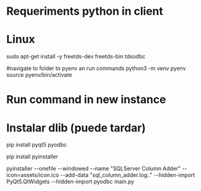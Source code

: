 # Requeriments python in client
# Linux
sudo apt-get install -y freetds-dev freetds-bin tdsodbc

#navigate to folder to pyenv an run commands
python3 -m venv pyenv
source pyenv/bin/activate

# Run command in new instance

# Instalar dlib (puede tardar)
pip install pyqt5 pyodbc

pip install pyinstaller

pyinstaller --onefile --windowed --name "SQLServer Column Adder" --icon=assets/icon.ico --add-data "sql_column_adder.log:." --hidden-import PyQt5.QtWidgets --hidden-import pyodbc             main.py